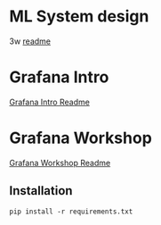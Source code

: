 # ML System design

3w [readme](./w3-model-evaluation/ReadMe.md)

# Grafana Intro
[Grafana Intro Readme](./grafana-practice/Grafana_Intro_ReadMe.md)

# Grafana Workshop
[Grafana Workshop Readme](./grafana-practice/ReadMe.md)

## Installation
```shell
pip install -r requirements.txt
```
